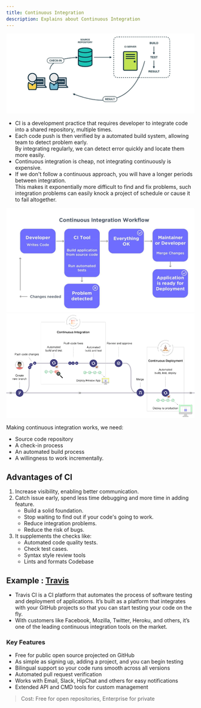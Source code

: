 ```yaml
---
title: Continuous Integration
description: Explains about Continuous Integration
---
```

![Continuous Integration](../assets/images/ci.jpg)


- CI is a development practice that requires developer to integrate code into a shared repository, multiple times.
- Each code push is then verified by a automated build system, allowing team to detect problem early.  
  By integrating regularly, we can detect error quickly and locate them more easily.
- Continuous integration is cheap, not integrating continuously is expensive.
- If we don't follow a continuous approach, you will have a longer periods between integration.  
  This makes it exponentially more difficult to find and fix problems, such integration problems can easily knock a project of schedule or cause it to fail altogether.

![CI Workflow](../assets/images/ci-workflow.jpg)
![CI Workflow](../assets/images/ci-flow.png)


Making continuous integration works, we need:

- Source code repository
- A check-in process
- An automated build process
- A willingness to work incrementally.

## Advantages of CI
1. Increase visibility, enabling better communication.
2. Catch issue early, spend less time debugging and more time in adding feature.
    - Build a solid foundation.
    - Stop waiting to find out if your code's going to work.
    - Reduce integration problems.
    - Reduce the risk of bugs.
3. It supplements the checks like:
    - Automated code quality tests.
    - Check test cases.
    - Syntax style review tools
    - Lints and formats Codebase

## Example : [Travis](https://travis-ci.org/)
- Travis CI is a CI platform that automates the process of software testing and deployment of applications. It’s built as a platform that integrates with your GitHub projects so that you can start testing your code on the fly. 
- With customers like Facebook, Mozilla, Twitter, Heroku, and others, it’s one of the leading continuous integration tools on the market.

### Key Features

- Free for public open source projected on GitHub
- As simple as signing up, adding a project, and you can begin testing
- Bilingual support so your code runs smooth across all versions
- Automated pull request verification
- Works with Email, Slack, HipChat and others for easy notifications
- Extended API and CMD tools for custom management

> Cost: Free for open repositories, Enterprise for private

